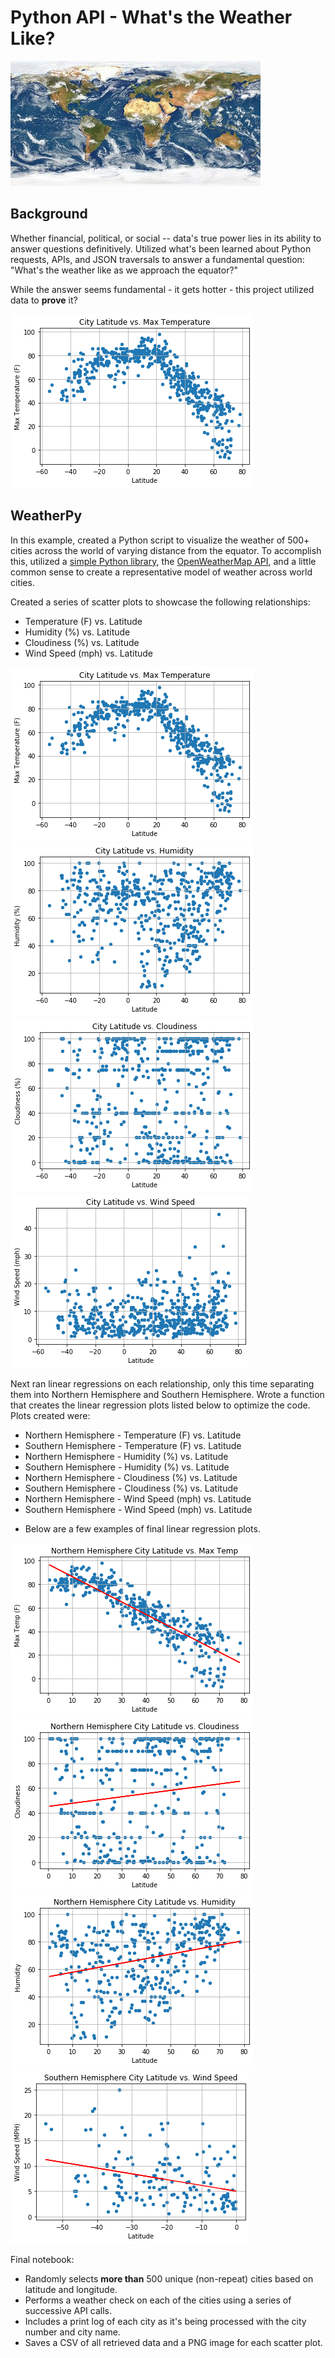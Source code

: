 # Python API - What's the Weather Like?

![globe](output_data/Images/weather_satellite_image.png)

## Background

Whether financial, political, or social -- data's true power lies in its ability to answer questions definitively. Utilized what's been learned about Python requests, APIs, and JSON traversals to answer a fundamental question: "What's the weather like as we approach the equator?"

While the answer seems fundamental - it gets hotter - this project utilized data to **prove** it?

![Equator](output_data/Images/city_lat_v_max_temp.png)

## WeatherPy

In this example, created a Python script to visualize the weather of 500+ cities across the world of varying distance from the equator. To accomplish this, utilized a [simple Python library](https://pypi.python.org/pypi/citipy), the [OpenWeatherMap API](https://openweathermap.org/api), and a little common sense to create a representative model of weather across world cities.

Created a series of scatter plots to showcase the following relationships:

* Temperature (F) vs. Latitude
* Humidity (%) vs. Latitude
* Cloudiness (%) vs. Latitude
* Wind Speed (mph) vs. Latitude

![Temp](output_data/Images/city_lat_v_max_temp.png)
![Humidity](output_data/Images/city_lat_v_hum.png)
![Cloudiness](output_data/Images/city_lat_v_cloud.png)
![Wind Speed](output_data/Images/city_lat_v_wind.png)

Next ran linear regressions on each relationship, only this time separating them into Northern Hemisphere and Southern Hemisphere. Wrote a function that creates the linear regression plots listed below to optimize the code. Plots created were:

* Northern Hemisphere - Temperature (F) vs. Latitude
* Southern Hemisphere - Temperature (F) vs. Latitude
* Northern Hemisphere - Humidity (%) vs. Latitude
* Southern Hemisphere - Humidity (%) vs. Latitude
* Northern Hemisphere - Cloudiness (%) vs. Latitude
* Southern Hemisphere - Cloudiness (%) vs. Latitude
* Northern Hemisphere - Wind Speed (mph) vs. Latitude
* Southern Hemisphere - Wind Speed (mph) vs. Latitude

- Below are a few examples of final linear regression plots.

![Temp Regression](output_data/Images/north_hem_city_lat_v_max_temp.png)
![Cloud Regression](output_data/Images/north_hem_city_lat_v_cloud.png)
![Humidity Regression](output_data/Images/north_hem_city_lat_v_hum.png)
![Wind Regression](output_data/Images/south_hem_city_lat_v_wind.png)

Final notebook:

* Randomly selects **more than** 500 unique (non-repeat) cities based on latitude and longitude.
* Performs a weather check on each of the cities using a series of successive API calls.
* Includes a print log of each city as it's being processed with the city number and city name.
* Saves a CSV of all retrieved data and a PNG image for each scatter plot.